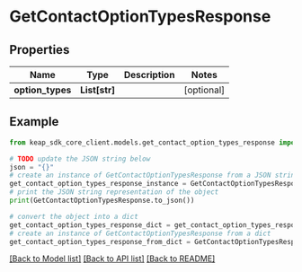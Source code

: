 # GetContactOptionTypesResponse


## Properties

Name | Type | Description | Notes
------------ | ------------- | ------------- | -------------
**option_types** | **List[str]** |  | [optional] 

## Example

```python
from keap_sdk_core_client.models.get_contact_option_types_response import GetContactOptionTypesResponse

# TODO update the JSON string below
json = "{}"
# create an instance of GetContactOptionTypesResponse from a JSON string
get_contact_option_types_response_instance = GetContactOptionTypesResponse.from_json(json)
# print the JSON string representation of the object
print(GetContactOptionTypesResponse.to_json())

# convert the object into a dict
get_contact_option_types_response_dict = get_contact_option_types_response_instance.to_dict()
# create an instance of GetContactOptionTypesResponse from a dict
get_contact_option_types_response_from_dict = GetContactOptionTypesResponse.from_dict(get_contact_option_types_response_dict)
```
[[Back to Model list]](../README.md#documentation-for-models) [[Back to API list]](../README.md#documentation-for-api-endpoints) [[Back to README]](../README.md)


